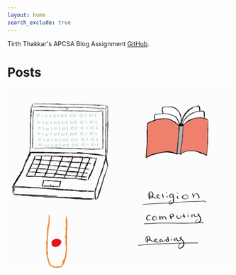 ```yaml
---
layout: home
search_exclude: true
---
```

Tirth Thakkar's APCSA Blog Assignment [GitHub](https://github.com/Tirth-Thakkar).  

# Posts

![My Picture](https://github.com/Tirth-Thakkar/Mort-Pages-Personal/blob/master/images/AboutMe.jpg?raw=true)